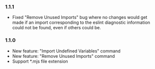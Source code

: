 ### 1.1.1
- Fixed "Remove Unused Imports" bug where no changes would get made if an import corresponding to
  the eslint diagnostic information could not be found, even if others could be.

### 1.1.0
- New feature: "Import Undefined Variables" command
- New feature: "Remove Unused Imports" command
- Support *.mjs file extension

